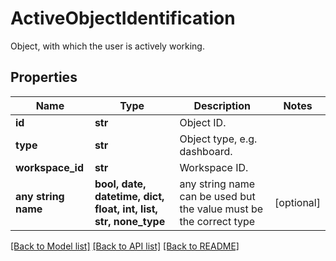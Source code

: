 # ActiveObjectIdentification

Object, with which the user is actively working.

## Properties
Name | Type | Description | Notes
------------ | ------------- | ------------- | -------------
**id** | **str** | Object ID. | 
**type** | **str** | Object type, e.g. dashboard. | 
**workspace_id** | **str** | Workspace ID. | 
**any string name** | **bool, date, datetime, dict, float, int, list, str, none_type** | any string name can be used but the value must be the correct type | [optional]

[[Back to Model list]](../README.md#documentation-for-models) [[Back to API list]](../README.md#documentation-for-api-endpoints) [[Back to README]](../README.md)


